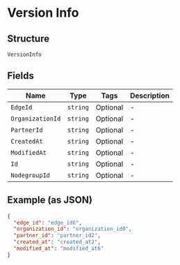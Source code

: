 
# Version Info

## Structure

`VersionInfo`

## Fields

| Name | Type | Tags | Description |
|  --- | --- | --- | --- |
| `EdgeId` | `string` | Optional | - |
| `OrganizationId` | `string` | Optional | - |
| `PartnerId` | `string` | Optional | - |
| `CreatedAt` | `string` | Optional | - |
| `ModifiedAt` | `string` | Optional | - |
| `Id` | `string` | Optional | - |
| `NodegroupId` | `string` | Optional | - |

## Example (as JSON)

```json
{
  "edge_id": "edge_id6",
  "organization_id": "organization_id0",
  "partner_id": "partner_id2",
  "created_at": "created_at2",
  "modified_at": "modified_at6"
}
```

